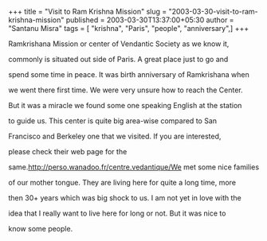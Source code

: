 +++
title = "Visit to Ram Krishna Mission"
slug = "2003-03-30-visit-to-ram-krishna-mission"
published = 2003-03-30T13:37:00+05:30
author = "Santanu Misra"
tags = [ "krishna", "Paris", "people", "anniversary",]
+++




Ramkrishana Mission or center of Vendantic Society as we know it,

commonly is situated out side of Paris. A great place just to go and

spend some time in peace. It was birth anniversary of Ramkrishana when

we went there first time. We were very unsure how to reach the Center.

But it was a miracle we found some one speaking English at the station

to guide us. This center is quite big area-wise compared to San

Francisco and Berkeley one that we visited. If you are interested,

please check their web page for the

same.http://perso.wanadoo.fr/centre.vedantique/We met some nice families

of our mother tongue. They are living here for quite a long time, more

then 30+ years which was big shock to us. I am not yet in love with the

idea that I really want to live here for long or not. But it was nice to

know some people.
